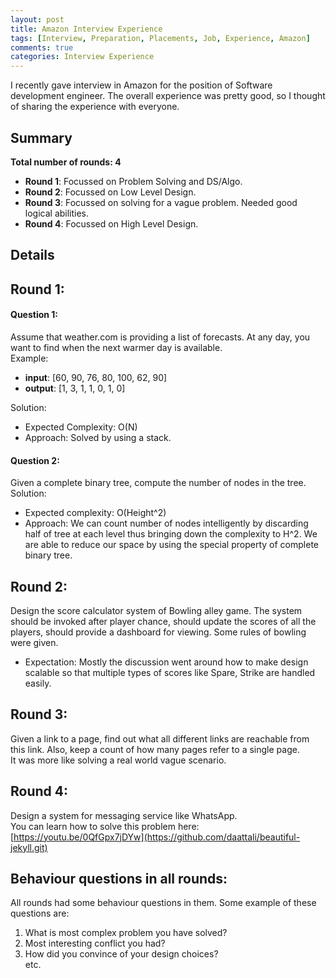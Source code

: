 ```yaml
---
layout: post
title: Amazon Interview Experience
tags: [Interview, Preparation, Placements, Job, Experience, Amazon]
comments: true
categories: Interview Experience
---
```


I recently gave interview in Amazon for the position of Software development engineer. The overall experience was pretty good, so I thought of sharing the experience with everyone.  

## Summary
**Total number of rounds: 4**
* **Round 1**: Focussed on Problem Solving and DS/Algo.
* **Round 2**: Focussed on Low Level Design.
* **Round 3**: Focussed on solving for a vague problem. Needed good logical abilities.
* **Round 4**: Focussed on High Level Design.

## Details
## Round 1:

#### Question 1:
Assume that weather.com is providing a list of forecasts. At any day, you want to find when the next warmer day is available.  
Example: 
* **input**: [60, 90, 76, 80, 100, 62, 90]
* **output**: [1, 3, 1, 1, 0, 1, 0]

Solution:  
* Expected Complexity: O(N)
* Approach: Solved by using a stack.

#### Question 2:
Given a complete binary tree, compute the number of nodes in the tree.  
Solution:
* Expected complexity: O(Height^2)
* Approach: We can count number of nodes intelligently by discarding half of tree at each level thus bringing down the complexity to H^2. We are able to reduce our space by using the special property of complete binary tree.

## Round 2:
Design the score calculator system of Bowling alley game. The system should be invoked after player chance,  should update the scores of all the players, should provide a dashboard for viewing. Some rules of bowling were given.
* Expectation: Mostly the discussion went around how to make design scalable so that multiple types of scores like Spare, Strike are handled easily.

## Round 3: 
Given a link to a page, find out what all different links are reachable from this link. Also, keep a count of how many pages refer to a single page.  
It was more like solving a real world vague scenario.

## Round 4:
Design a system for messaging service like WhatsApp.  
You can learn how to solve this problem here: [https://youtu.be/0QfGpx7jDYw](https://github.com/daattali/beautiful-jekyll.git)

## Behaviour questions in all rounds:
All rounds had some behaviour questions in them. Some example of these questions are:
1. What is most complex problem you have solved?
2. Most interesting conflict you had?
3. How did you convince of your design choices?  
etc.

